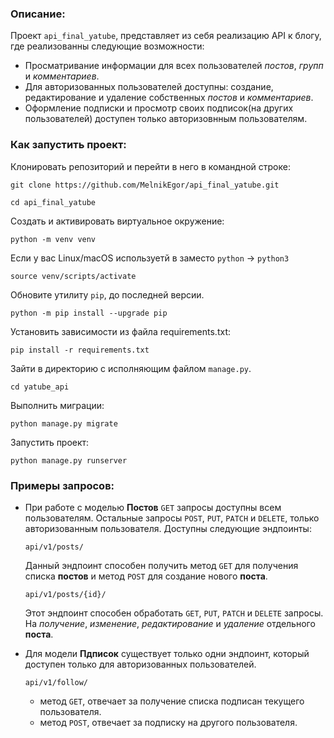 ### Описание:

Проект `api_final_yatube`, представляет из себя реализацию API к блогу, где
реализованны следующие возможности:
* Просматривание информации для всех пользователей _постов_, _групп_ и _комментариев_.
* Для авторизованных пользователей доступны: 
    создание, редактирование и удаление собственных _постов_ и _комментариев_.
* Оформление подписки и просмотр своих подписок(на других пользователей) доступен только авторизовнным пользователям.


### Как запустить проект:

Клонировать репозиторий и перейти в него в командной строке:

```
git clone https://github.com/MelnikEgor/api_final_yatube.git
```

```
cd api_final_yatube
```

Cоздать и активировать виртуальное окружение:

```
python -m venv venv
```
Если у вас Linux/macOS используетй в заместо `python` -> `python3`

```
source venv/scripts/activate
```

Обновите утилиту `pip`, до последней версии.

```
python -m pip install --upgrade pip
```

Установить зависимости из файла requirements.txt:

```
pip install -r requirements.txt
```
Зайти в директорию с исполняющим файлом `manage.py`.

```
cd yatube_api
```

Выполнить миграции:

```
python manage.py migrate
```

Запустить проект:

```
python manage.py runserver
```


### Примеры запросов:

* При работе с моделью __Постов__ `GET` запросы доступны всем пользователям. Остальные запросы `POST`, `PUT`, `PATCH` и `DELETE`, только авторизованным пользователя.
    Доступны следующие эндпоинты:

    ```
    api/v1/posts/
    ```

    Данный эндпоинт способен получить метод `GET` для получения списка __постов__ и метод `POST` для создание нового __поста__.


    ```
    api/v1/posts/{id}/
    ```

    Этот эндпоинт способен обработать `GET`, `PUT`, `PATCH` и `DELETE` запросы. На _получение_, _изменение_, _редактирование_ и _удаление_ отдельного __поста__.


* Для модели __Пдписок__ существует только одни эндпоинт, который доступен только для авторизованных пользователей.

    ```
    api/v1/follow/
    ```

    - метод `GET`, отвечает за получение списка подписан текущего пользователя.
    - метод `POST`, отвечает за подписку на другого пользователя.